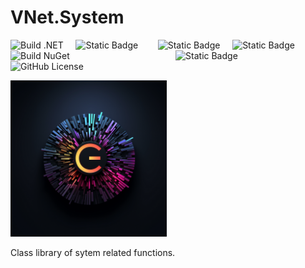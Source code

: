 # VNet.System

![Build .NET](https://github.com/PrimeEagle/VNet.System/actions/workflows/build-dotnet.yml/badge.svg) &nbsp;&nbsp;&nbsp;&nbsp;![Static Badge](https://img.shields.io/badge/Latest_Build-v1.0.0.29-lightblue) &nbsp;&nbsp;&nbsp;&nbsp;&nbsp;&nbsp;&nbsp;![Static Badge](https://img.shields.io/badge/Latest_Release-v1.0.0-blue) &nbsp;&nbsp;&nbsp;&nbsp;![Static Badge](https://img.shields.io/badge/.NET-8-darkblue)<br>
![Build NuGet](https://github.com/PrimeEagle/VNet.System/actions/workflows/create-nuget.yml/badge.svg) &nbsp;&nbsp;&nbsp;&nbsp;&nbsp;&nbsp;&nbsp;&nbsp;&nbsp;&nbsp;&nbsp;&nbsp;&nbsp;&nbsp;&nbsp;&nbsp;&nbsp;&nbsp;&nbsp;&nbsp;&nbsp;&nbsp;&nbsp;&nbsp;&nbsp;&nbsp;&nbsp;&nbsp;&nbsp;&nbsp;&nbsp;&nbsp;&nbsp;&nbsp;&nbsp;&nbsp;&nbsp;&nbsp;&nbsp;&nbsp;&nbsp; ![Static Badge](https://img.shields.io/badge/NuGet_Package-vv3.0-blue)<br>
![GitHub License](https://img.shields.io/github/license/PrimeEagle/PowerShell-eXtreme-Directory)

<img src="https://github.com/PrimeEagle/VNet.System/blob/main/vnet.system.png?raw=true" width="250" />

Class library of sytem related functions.
